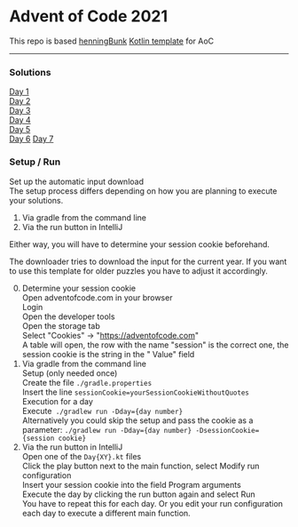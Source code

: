 # Advent of Code 2021

This repo is
based [henningBunk](https://github.com/henningBunk/advent-of-code-kotlin-template) [Kotlin template](https://github.com/henningBunk/advent-of-code-kotlin-template)
for AoC

---

### Solutions

[Day 1](https://github.com/meli-w/AoC-2021/blob/main/app/src/main/kotlin/day01/Day01.kt)  
[Day 2](https://github.com/meli-w/AoC-2021/blob/main/app/src/main/kotlin/day02/Day02.kt)  
[Day 3](https://github.com/meli-w/AoC-2021/blob/main/app/src/main/kotlin/day03/Day03.kt)  
[Day 4](https://github.com/meli-w/AoC-2021/blob/main/app/src/main/kotlin/day04/Day04.kt)  
[Day 5](https://github.com/meli-w/AoC-2021/blob/main/app/src/main/kotlin/day05/Day05.kt)  
[Day 6](https://github.com/meli-w/AoC-2021/blob/main/app/src/main/kotlin/day06/Day06.kt)
[Day 7](https://github.com/meli-w/AoC-2021/blob/main/app/src/main/kotlin/day07/Day07.kt)  

### Setup / Run

Set up the automatic input download  
The setup process differs depending on how you are planning to execute your solutions.

1. Via gradle from the command line
2. Via the run button in IntelliJ

Either way, you will have to determine your session cookie beforehand.

The downloader tries to download the input for the current year. If you want to use this template for older puzzles you
have to adjust it accordingly.

0. Determine your session cookie  
   Open adventofcode.com in your browser  
   Login  
   Open the developer tools  
   Open the storage tab  
   Select "Cookies" → "https://adventofcode.com"  
   A table will open, the row with the name "session" is the correct one, the session cookie is the string in the "
   Value" field
1. Via gradle from the command line  
   Setup (only needed once)  
   Create the file `./gradle.properties`  
   Insert the line `sessionCookie=yourSessionCookieWithoutQuotes`  
   Execution for a day  
   Execute` ./gradlew run -Dday={day number}`  
   Alternatively you could skip the setup and pass the cookie as a
   parameter: `./gradlew run -Dday={day number} -DsessionCookie={session cookie}`
2. Via the run button in IntelliJ  
   Open one of the `Day{XY}.kt` files  
   Click the play button next to the main function, select Modify run configuration  
   Insert your session cookie into the field Program arguments  
   Execute the day by clicking the run button again and select Run  
   You have to repeat this for each day. Or you edit your run configuration each day to execute a different main
   function.  